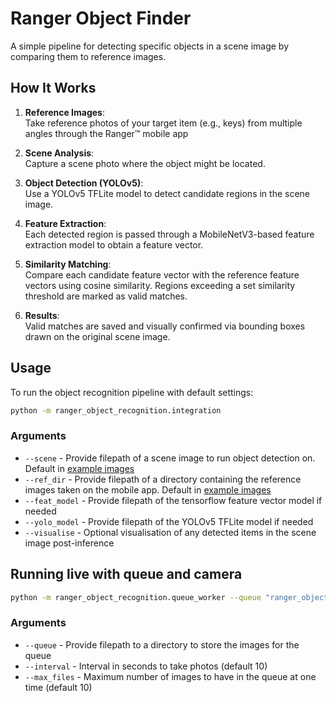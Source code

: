 # Ranger Object Finder

A simple pipeline for detecting specific objects in a scene image by comparing them to reference images.

## How It Works

1. **Reference Images**:  
   Take reference photos of your target item (e.g., keys) from multiple angles through the Ranger™ mobile app

2. **Scene Analysis**:  
   Capture a scene photo where the object might be located.

3. **Object Detection (YOLOv5)**:  
   Use a YOLOv5 TFLite model to detect candidate regions in the scene image.

4. **Feature Extraction**:  
   Each detected region is passed through a MobileNetV3-based feature extraction model to obtain a feature vector.

5. **Similarity Matching**:  
   Compare each candidate feature vector with the reference feature vectors using cosine similarity. Regions exceeding a set similarity threshold are marked as valid matches.

6. **Results**:  
   Valid matches are saved and visually confirmed via bounding boxes drawn on the original scene image.

## Usage

To run the object recognition pipeline with default settings:

```bash
python -m ranger_object_recognition.integration
```

### Arguments
- `--scene` - Provide filepath of a scene image to run object detection on. Default in [example images](example%20images/keys_scene.jpeg)
- `--ref_dir` - Provide filepath of a directory containing the reference images taken on the mobile app. Default in [example images](example%20images/keys_ref)
- `--feat_model` - Provide filepath of the tensorflow feature vector model if needed
- `--yolo_model` - Provide filepath of the YOLOv5 TFLite model if needed
- `--visualise` - Optional visualisation of any detected items in the scene image post-inference

## Running live with queue and camera

```bash
python -m ranger_object_recognition.queue_worker --queue "ranger_object_recognition/image_queue"
```

### Arguments
- `--queue` - Provide filepath to a directory to store the images for the queue
- `--interval` - Interval in seconds to take photos (default 10)
- `--max_files` - Maximum number of images to have in the queue at one time (default 10)